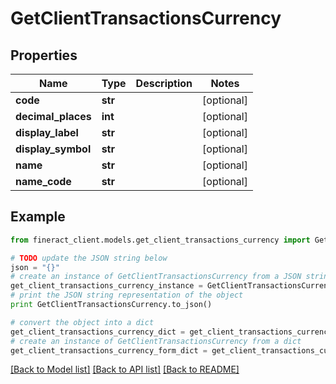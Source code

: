 # GetClientTransactionsCurrency


## Properties

Name | Type | Description | Notes
------------ | ------------- | ------------- | -------------
**code** | **str** |  | [optional] 
**decimal_places** | **int** |  | [optional] 
**display_label** | **str** |  | [optional] 
**display_symbol** | **str** |  | [optional] 
**name** | **str** |  | [optional] 
**name_code** | **str** |  | [optional] 

## Example

```python
from fineract_client.models.get_client_transactions_currency import GetClientTransactionsCurrency

# TODO update the JSON string below
json = "{}"
# create an instance of GetClientTransactionsCurrency from a JSON string
get_client_transactions_currency_instance = GetClientTransactionsCurrency.from_json(json)
# print the JSON string representation of the object
print GetClientTransactionsCurrency.to_json()

# convert the object into a dict
get_client_transactions_currency_dict = get_client_transactions_currency_instance.to_dict()
# create an instance of GetClientTransactionsCurrency from a dict
get_client_transactions_currency_form_dict = get_client_transactions_currency.from_dict(get_client_transactions_currency_dict)
```
[[Back to Model list]](../README.md#documentation-for-models) [[Back to API list]](../README.md#documentation-for-api-endpoints) [[Back to README]](../README.md)


